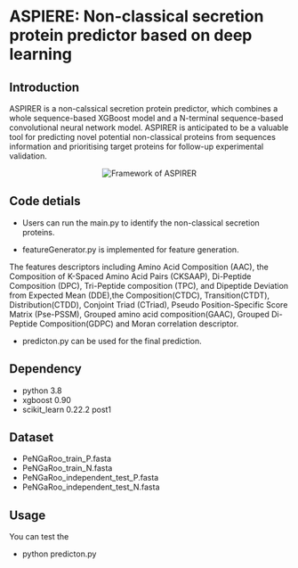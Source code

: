 # ASPIERE: Non-classical secretion protein predictor based on deep learning

## Introduction

ASPIRER is a non-calssical secretion protein predictor, which combines a whole sequence-based XGBoost model and a N-terminal sequence-based convolutional neural network model. ASPIRER is anticipated to be a valuable tool for predicting novel potential non-classical proteins from sequences information and prioritising target proteins for follow-up experimental validation.


<div align=center><img  src ="https://user-images.githubusercontent.com/49023946/124868670-69d4a780-e003-11eb-9d86-a145fb88f880.png" alt="Framework of ASPIRER"></div>

## Code detials

* Users can run the main.py to identify the non-classical secretion proteins. 

* featureGenerator.py is implemented for feature generation. 

The features descriptors including Amino Acid Composition (AAC), the Composition of K-Spaced Amino Acid Pairs (CKSAAP), Di-Peptide Composition (DPC), Tri-Peptide composition (TPC), and Dipeptide Deviation from Expected Mean (DDE),the Composition(CTDC), Transition(CTDT), Distribution(CTDD), Conjoint Triad (CTriad), Pseudo Position-Specific Score Matrix (Pse-PSSM), Grouped amino acid composition(GAAC), Grouped Di-Peptide Composition(GDPC) and Moran correlation descriptor.

* predicton.py can be used for the final prediction.


## Dependency
* python 3.8
* xgboost 0.90
* scikit_learn 0.22.2 post1

## Dataset
* PeNGaRoo_train_P.fasta 
* PeNGaRoo_train_N.fasta
* PeNGaRoo_independent_test_P.fasta
* PeNGaRoo_independent_test_N.fasta


## Usage
You can test the 
* python predicton.py


